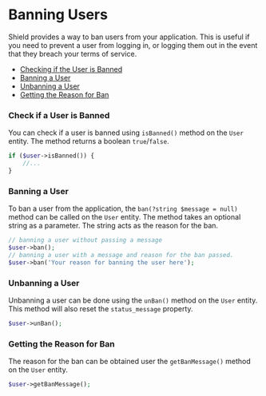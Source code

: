 # Banning Users

Shield provides a way to ban users from your application. This is useful if you need to prevent a user from logging in, or logging them out in the event that they breach your terms of service.

- [Checking if the User is Banned](#check-if-a-user-is-banned)
- [Banning a User](#banning-a-user)
- [Unbanning a User](#unbanning-a-user)
- [Getting the Reason for Ban ](#getting-the-reason-for-ban)

### Check if a User is Banned  

You can check if a user is banned using `isBanned()` method on the `User` entity. The method returns a boolean `true`/`false`. 

```php
if ($user->isBanned()) {
    //...
}
```  

### Banning a User

To ban a user from the application, the `ban(?string $message = null)` method can be called on the `User` entity. The method takes an optional string as a parameter. The string acts as the reason for the ban.

```php
// banning a user without passing a message
$user->ban();
// banning a user with a message and reason for the ban passed.
$user->ban('Your reason for banning the user here');
```

###  Unbanning a User

Unbanning a user can be done using the `unBan()` method on the `User` entity. This method will also reset the `status_message` property.   

```php
$user->unBan();
```

###  Getting the Reason for Ban

The reason for the ban can be obtained user the `getBanMessage()` method on the `User` entity.

```php
$user->getBanMessage();
```